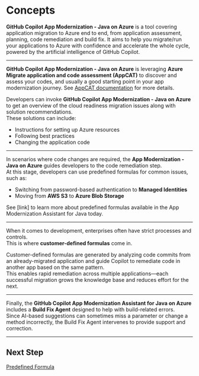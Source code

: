 # Concepts

**GitHub Copilot App Modernization - Java on Azure** is a tool covering application migration to Azure end to end, from application assessment, planning, code remediation and build fix. It aims to help you migrate/run your applications to Azure with confidence and accelerate the whole cycle, powered by the artificial intelligence of GitHub Copilot.

---

**GitHub Copilot App Modernization - Java on Azure** is leveraging **Azure Migrate application and code assessment (AppCAT)** to discover and assess your codes, and usually a good starting point in your app modernization journey. See [AppCAT documentation](https://learn.microsoft.com/en-us/azure/migrate/appcat/java) for more details.

Developers can invoke **GitHub Copilot App Modernization - Java on Azure** to get an overview of the cloud readiness migration issues along with solution recommendations.  
These solutions can include:
- Instructions for setting up Azure resources  
- Following best practices  
- Changing the application code

---

In scenarios where code changes are required, the **App Modernization - Java on Azure** guides developers to the code remediation step.  
At this stage, developers can use predefined formulas for common issues, such as:

- Switching from password-based authentication to **Managed Identities**
- Moving from **AWS S3** to **Azure Blob Storage**

See [link] to learn more about predefined formulas available in the App Modernization Assistant for Java today.

---

When it comes to development, enterprises often have strict processes and controls.  
This is where **customer-defined formulas** come in.  

Customer-defined formulas are generated by analyzing code commits from an already-migrated application and guide Copilot to remediate code in another app based on the same pattern.  
This enables rapid remediation across multiple applications—each successful migration grows the knowledge base and reduces effort for the next.

---

Finally, the **GitHub Copilot App Modernization Assistant for Java on Azure** includes a **Build Fix Agent** designed to help with build-related errors.  
Since AI-based suggestions can sometimes miss a parameter or change a method incorrectly, the Build Fix Agent intervenes to provide support and correction.

---

## Next Step

[Predefined Formula](#predefined-formula)
